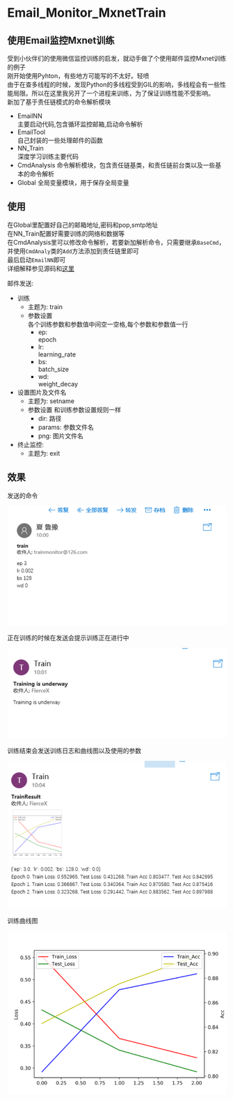 # Email_Monitor_MxnetTrain
## 使用Email监控Mxnet训练
受到小伙伴们的使用微信监控训练的启发，就动手做了个使用邮件监控Mxnet训练的例子  
刚开始使用Pyhton，有些地方可能写的不太好。轻喷  
由于在查多线程的时候，发现Python的多线程受到GIL的影响，多线程会有一些性能局限。所以在这里我另开了一个进程来训练，为了保证训练性能不受影响。  
新加了基于责任链模式的命令解析模块
- EmailNN  
  主要启动代码,包含循环监控邮箱,启动命令解析
- EmailTool  
  自己封装的一些处理邮件的函数
- NN_Train  
  深度学习训练主要代码
- CmdAnalysis
  命令解析模块，包含责任链基类，和责任链前台类以及一些基本的命令解析
- Global
  全局变量模块，用于保存全局变量

## 使用
在Global里配置好自己的邮箱地址,密码和pop,smtp地址  
在NN_Train配置好需要训练的网络和数据等  
在CmdAnalysis里可以修改命令解析，若要新加解析命令，只需要继承`BaseCmd`，并使用`CmdAnaly`类的`Add`方法添加到责任链里即可  
最后启动`EmailNN`即可  
详细解释参见源码和[这里](https://fiercex.github.io/post/email_monitor_mxnettrain/)
 
邮件发送:  
- 训练  
    - 主题为: train  
    - 参数设置  
    各个训练参数和参数值中间空一空格,每个参数和参数值一行
        - ep:  
        epoch
        - lr:  
        learning_rate
        - bs:  
        batch_size
        - wd:  
        weight_decay  
- 设置图片及文件名
  - 主题为: setname
  - 参数设置
  和训练参数设置规则一样
    - dir:
    路径
    - params:
    参数文件名
    - png:
    图片文件名
- 终止监控:
    - 主题为: exit

## 效果

发送的命令

![1](./1.PNG)

正在训练的时候在发送会提示训练正在进行中

![2](./2.PNG)

训练结束会发送训练日志和曲线图以及使用的参数

![3](./3.PNG)

训练曲线图

![4](./4.PNG)